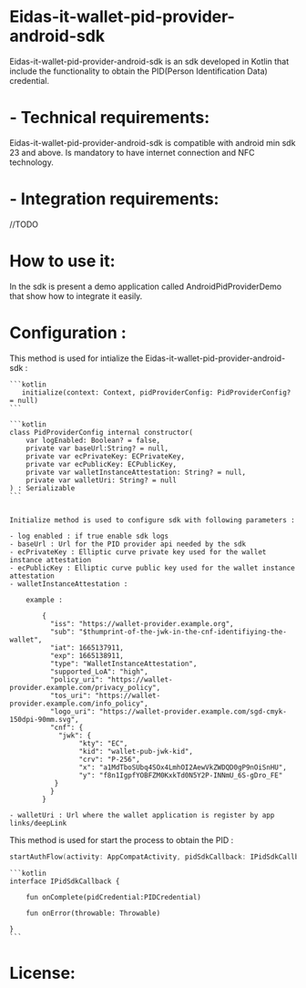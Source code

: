 

# Eidas-it-wallet-pid-provider-android-sdk

Eidas-it-wallet-pid-provider-android-sdk is  an sdk developed in Kotlin that include the functionality to obtain the PID(Person Identification Data) credential.

# - Technical requirements:

Eidas-it-wallet-pid-provider-android-sdk is compatible with android min sdk 23 and above. Is mandatory to have internet connection and NFC technology.

# - Integration requirements:

//TODO

# How to use it:

In the sdk is present a demo application called AndroidPidProviderDemo that show how to integrate it easily.

# Configuration :

This method is used for intialize the Eidas-it-wallet-pid-provider-android-sdk :

	```kotlin
       initialize(context: Context, pidProviderConfig: PidProviderConfig? = null)
	```

	```kotlin
	class PidProviderConfig internal constructor(
	    var logEnabled: Boolean? = false,
	    private var baseUrl:String? = null,
	    private var ecPrivateKey: ECPrivateKey,
	    private var ecPublicKey: ECPublicKey,
	    private var walletInstanceAttestation: String? = null,
	    private var walletUri: String? = null
	) : Serializable  
	```

	
	Initialize method is used to configure sdk with following parameters : 

	- log enabled : if true enable sdk logs
	- baseUrl : Url for the PID provider api needed by the sdk
	- ecPrivateKey : Elliptic curve private key used for the wallet instance attestation 
	- ecPublicKey : Elliptic curve public key used for the wallet instance attestation 
 	- walletInstanceAttestation : 

		example : 

			{
			  "iss": "https://wallet-provider.example.org",
			  "sub": "$thumprint-of-the-jwk-in-the-cnf-identifiying-the-wallet",
			  "iat": 1665137911,
			  "exp": 1665138911,
			  "type": "WalletInstanceAttestation",
			  "supported_LoA": "high",
			  "policy_uri": "https://wallet-provider.example.com/privacy_policy",
			  "tos_uri": "https://wallet-provider.example.com/info_policy",
			  "logo_uri": "https://wallet-provider.example.com/sgd-cmyk-150dpi-90mm.svg",
			  "cnf": {
			    "jwk": {
		             "kty": "EC",
		             "kid": "wallet-pub-jwk-kid",
		             "crv": "P-256",
		             "x": "a1MdTboSUbq4SOx4LmhOI2AewVkZWDQD0gP9nOiSnHU",
		             "y": "f8n1IgpfYOBFZM0KxkTd0N5Y2P-INNmU_6S-gDro_FE"
			   }
			  }
			}

	- walletUri : Url where the wallet application is register by app links/deepLink 

This method is used for start the process to obtain the PID :

```kotlin
startAuthFlow(activity: AppCompatActivity, pidSdkCallback: IPidSdkCallback)
```

	```kotlin
	interface IPidSdkCallback {

	    fun onComplete(pidCredential:PIDCredential)

	    fun onError(throwable: Throwable)

	}
	```


# License: 





 

 


